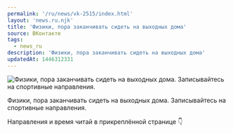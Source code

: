 ```yaml
---
permalink: '/ru/news/vk-2515/index.html'
layout: 'news.ru.njk'
title: 'Физики, пора заканчивать сидеть на выходных дома'
source: ВКонтакте
tags:
  - news_ru
description: 'Физики, пора заканчивать сидеть на выходных дома'
updatedAt: 1446312331
---
```

![Физики, пора заканчивать сидеть на выходных дома. Записывайтесь на спортивные направления.](https://sun9-75.userapi.com/impf/c624631/v624631484/60e83/Y5hTQ_fh79Y.jpg?size=1280x868&quality=96&sign=0a21aaf65007d8ab044c6522824af716&c_uniq_tag=xK99-tPoKTRgsR2p3B0Tu5PW4J8DHi50dvOPe_SmXZE&type=album)

Физики, пора заканчивать сидеть на выходных дома. Записывайтесь на спортивные направления.

Направления и время читай в прикреплённой странице 👇
